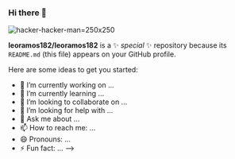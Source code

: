 ### Hi there 👋

![hacker-hacker-man=250x250](https://user-images.githubusercontent.com/10377511/167936654-6b7f3402-20e4-4f81-a0fe-939c7bff8b5d.gif)


**leoramos182/leoramos182** is a ✨ _special_ ✨ repository because its `README.md` (this file) appears on your GitHub profile.

Here are some ideas to get you started:

- 🔭 I’m currently working on ...
- 🌱 I’m currently learning ...
- 👯 I’m looking to collaborate on ...
- 🤔 I’m looking for help with ...
- 💬 Ask me about ...
- 📫 How to reach me: ...
- 😄 Pronouns: ...
- ⚡ Fun fact: ...
-->
